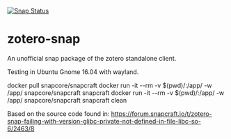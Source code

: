[![Snap Status](https://build.snapcraft.io/badge/ibaidev/zotero-snap.svg)](https://build.snapcraft.io/user/ibaidev/zotero-snap)

# zotero-snap
An unofficial snap package of the zotero standalone client.

Testing in Ubuntu Gnome 16.04 with wayland.

docker pull snapcore/snapcraft
docker run -it --rm -v $(pwd)/:/app/ -w /app/ snapcore/snapcraft snapcraft
docker run -it --rm -v $(pwd)/:/app/ -w /app/ snapcore/snapcraft snapcraft clean

Based on the source code found in:
https://forum.snapcraft.io/t/zotero-snap-failing-with-version-glibc-private-not-defined-in-file-libc-so-6/2463/8
